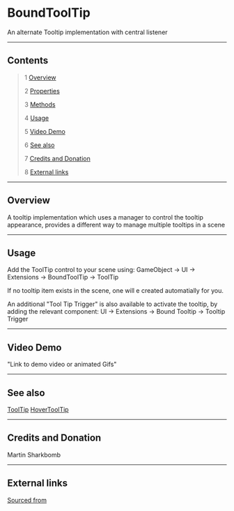 # BoundToolTip

An alternate Tooltip implementation with central listener

<!--![](Images/ Game Image.jpg)-->

---------

## Contents

> 1 [Overview](#overview)
>
> 2 [Properties](#properties)
>
> 3 [Methods](#methods)
>
> 4 [Usage](#usage)
>
> 5 [Video Demo](#video-demo)
>
> 6 [See also](#see-also)
>
> 7 [Credits and Donation](#credits-and-donation)
>
> 8 [External links](#external-links)

---------

## Overview

A tooltip implementation which uses a manager to control the tooltip appearance, provides a different way to manage multiple tooltips in a scene

---------

## Usage

Add the ToolTip control to your scene using:
GameObject -> UI -> Extensions -> BoundToolTip -> ToolTip

If no tooltip item exists in the scene, one will e created automatially for you.

An additional "Tool Tip Trigger" is also available to activate the tooltip, by adding the relevant component:
UI -> Extensions -> Bound Tooltip -> Tooltip Trigger

---------

## Video Demo

"Link to demo video or animated Gifs"

---------

## See also

[ToolTip](/Controls/ToolTip.md)
[HoverToolTip](/Controls/HoverToolTip.md)

---------

## Credits and Donation

Martin Sharkbomb

---------

## External links

[Sourced from](http://www.sharkbombs.com/2015/02/10/tooltips-with-the-new-unity-ui-ugui/)
